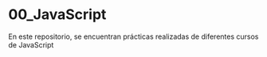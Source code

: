 # 00_JavaScript
En este repositorio, se encuentran prácticas realizadas de diferentes cursos de JavaScript
